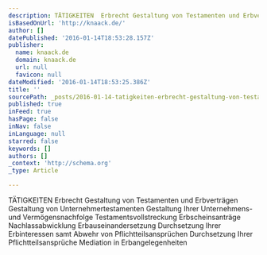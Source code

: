 ```yaml
---
description: TÄTIGKEITEN  Erbrecht Gestaltung von Testamenten und Erbverträgen Gestaltung von Unternehmertestamenten Gestaltung Ihrer Unternehmens- und Vermögensnachfolge Te
isBasedOnUrl: 'http://knaack.de/'
author: []
datePublished: '2016-01-14T18:53:28.157Z'
publisher:
  name: knaack.de
  domain: knaack.de
  url: null
  favicon: null
dateModified: '2016-01-14T18:53:25.386Z'
title: ''
sourcePath: _posts/2016-01-14-tatigkeiten-erbrecht-gestaltung-von-testamenten-und-erbvert.md
published: true
inFeed: true
hasPage: false
inNav: false
inLanguage: null
starred: false
keywords: []
authors: []
_context: 'http://schema.org'
_type: Article

---
```

TÄTIGKEITEN Erbrecht Gestaltung von Testamenten und Erbverträgen Gestaltung von Unternehmertestamenten Gestaltung Ihrer Unternehmens- und Vermögensnachfolge Testamentsvollstreckung Erbscheinsanträge Nachlassabwicklung Erbauseinandersetzung Durchsetzung Ihrer Erbinteressen samt Abwehr von Pflichtteilsansprüchen Durchsetzung Ihrer Pflichtteilsansprüche Mediation in Erbangelegenheiten